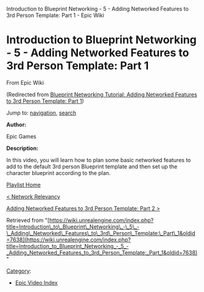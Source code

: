 Introduction to Blueprint Networking - 5 - Adding Networked Features to 3rd Person Template: Part 1 - Epic Wiki              

Introduction to Blueprint Networking - 5 - Adding Networked Features to 3rd Person Template: Part 1
===================================================================================================

From Epic Wiki

(Redirected from [Blueprint Networking Tutorial: Adding Networked Features to 3rd Person Template: Part 1](/index.php?title=Blueprint_Networking_Tutorial:_Adding_Networked_Features_to_3rd_Person_Template:_Part_1&redirect=no "Blueprint Networking Tutorial: Adding Networked Features to 3rd Person Template: Part 1"))

Jump to: [navigation](#mw-navigation), [search](#p-search)

  

**Author:**

Epic Games

**Description:**

In this video, you will learn how to plan some basic networked features to add to the default 3rd person Blueprint template and then set up the character blueprint according to the plan.

  

[Playlist Home](/Category:Epic_Video_Playlists "Category:Epic Video Playlists")

[< Network Relevancy](/Introduction_to_Blueprint_Networking_-_4_-_Network_Relevancy "Introduction to Blueprint Networking - 4 - Network Relevancy")

[Adding Networked Features to 3rd Person Template: Part 2 >](/Introduction_to_Blueprint_Networking_-_6_-_Adding_Networked_Features_to_3rd_Person_Template:_Part_2 "Introduction to Blueprint Networking - 6 - Adding Networked Features to 3rd Person Template: Part 2")

Retrieved from "[https://wiki.unrealengine.com/index.php?title=Introduction\_to\_Blueprint\_Networking\_-\_5\_-\_Adding\_Networked\_Features\_to\_3rd\_Person\_Template:\_Part\_1&oldid=7638](https://wiki.unrealengine.com/index.php?title=Introduction_to_Blueprint_Networking_-_5_-_Adding_Networked_Features_to_3rd_Person_Template:_Part_1&oldid=7638)"

[Category](/Special:Categories "Special:Categories"):

*   [Epic Video Index](/index.php?title=Category:Epic_Video_Index&action=edit&redlink=1 "Category:Epic Video Index (page does not exist)")